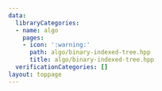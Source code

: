 ```yaml
---
data:
  libraryCategories:
  - name: algo
    pages:
    - icon: ':warning:'
      path: algo/binary-indexed-tree.hpp
      title: algo/binary-indexed-tree.hpp
  verificationCategories: []
layout: toppage
---
```

